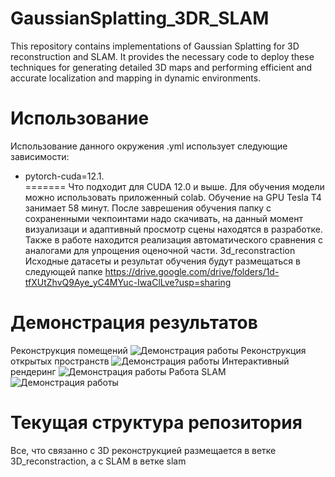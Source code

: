 # GaussianSplatting_3DR_SLAM
This repository contains implementations of Gaussian Splatting for 3D reconstruction and SLAM. It provides the necessary code to deploy these techniques for generating detailed 3D maps and performing efficient and accurate localization and mapping in dynamic environments. 
# Использование
Использование данного окружения .yml использует следующие зависимости:
* pytorch-cuda=12.1.  
=======
Что подходит для CUDA 12.0 и выше.
Для обучения модели можно использовать приложенный colab. Обучение на GPU Tesla T4 занимает 58 минут. После заврешения обучения папку с сохраненными чекпоинтами надо скачивать, на данный момент визуализаци и адаптивный просмотр сцены находятся в разработке. Также в работе находится реализация автоматического сравнения с аналогами для упрощения оценочной части.
3d_reconstraction
Исходные датасеты и результат обучения будут размещаться в следующей папке https://drive.google.com/drive/folders/1d-tfXUtZhvQ9Aye_yC4MYuc-IwaClLve?usp=sharing   
# Демонстрация результатов
Реконструкция помещений
![Демонстрация работы](images/lamp.gif)
Реконструкция открытых пространств
![Демонстрация работы](images/garden.gif)
Интерактивный рендеринг
![Демонстрация работы](images/gaussians.gif)
Работа SLAM
![Демонстрация работы](images/slam.gif)
# Текущая структура репозитория
Все, что связанно с 3D реконструкцией размещается в ветке 3D_reconstraction, а с SLAM в ветке slam
